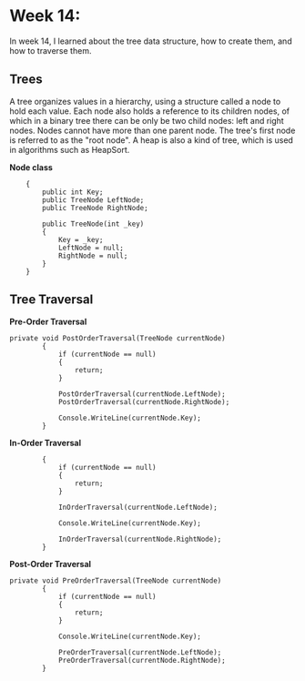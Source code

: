 # Week 14:
In week 14, I learned about the tree data structure, how to create them, and how to traverse them.

## Trees
A tree organizes values in a hierarchy, using a structure called a node to hold each value. Each node also holds a reference to its children nodes, of which in a binary tree there can be only be two child nodes: left and right nodes. Nodes cannot have more than one parent node. The tree's first node is referred to as the "root node". A heap is also a kind of tree, which is used in algorithms such as HeapSort.


**Node class**
```public class TreeNode
    {
        public int Key;
        public TreeNode LeftNode;
        public TreeNode RightNode;

        public TreeNode(int _key)
        {
            Key = _key;
            LeftNode = null;
            RightNode = null;
        }
    }
```

## Tree Traversal

**Pre-Order Traversal**

```
private void PostOrderTraversal(TreeNode currentNode)
        {
            if (currentNode == null)
            {
                return;
            }

            PostOrderTraversal(currentNode.LeftNode);
            PostOrderTraversal(currentNode.RightNode);

            Console.WriteLine(currentNode.Key);
        }
```

**In-Order Traversal**
``` private void InOrderTraversal(TreeNode currentNode)
        {
            if (currentNode == null)
            {
                return;
            }

            InOrderTraversal(currentNode.LeftNode);

            Console.WriteLine(currentNode.Key);

            InOrderTraversal(currentNode.RightNode);
        }
```

**Post-Order Traversal**
```
private void PreOrderTraversal(TreeNode currentNode)
        {
            if (currentNode == null)
            {
                return;
            }

            Console.WriteLine(currentNode.Key);

            PreOrderTraversal(currentNode.LeftNode);
            PreOrderTraversal(currentNode.RightNode);
        }
```
